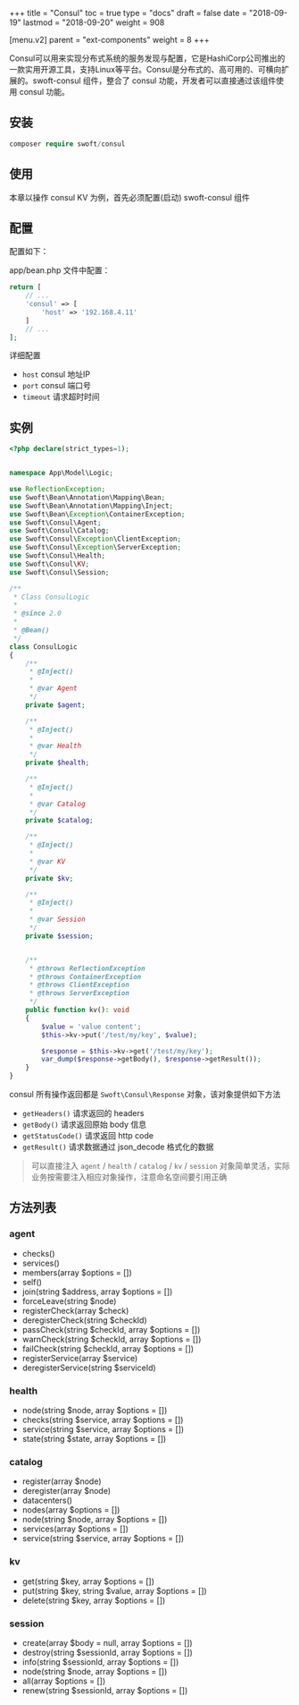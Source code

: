 +++
title = "Consul"
toc = true
type = "docs"
draft = false
date = "2018-09-19"
lastmod = "2018-09-20"
weight = 908

[menu.v2]
  parent = "ext-components"
  weight = 8
+++

Consul可以用来实现分布式系统的服务发现与配置，它是HashiCorp公司推出的一款实用开源工具，支持Linux等平台。Consul是分布式的、高可用的、可横向扩展的。swoft-consul 组件，整合了 consul 功能，开发者可以直接通过该组件使用 consul 功能。

## 安装

```php
composer require swoft/consul
```

## 使用

本章以操作 consul KV 为例，首先必须配置(启动) swoft-consul 组件

## 配置

配置如下：

app/bean.php 文件中配置：

```php
return [
    // ...
    'consul' => [
        'host' => '192.168.4.11'
    ]
    // ...
];
```

详细配置

* `host` consul 地址IP
* `port` consul 端口号
* `timeout` 请求超时时间

## 实例

```php
<?php declare(strict_types=1);


namespace App\Model\Logic;

use ReflectionException;
use Swoft\Bean\Annotation\Mapping\Bean;
use Swoft\Bean\Annotation\Mapping\Inject;
use Swoft\Bean\Exception\ContainerException;
use Swoft\Consul\Agent;
use Swoft\Consul\Catalog;
use Swoft\Consul\Exception\ClientException;
use Swoft\Consul\Exception\ServerException;
use Swoft\Consul\Health;
use Swoft\Consul\KV;
use Swoft\Consul\Session;

/**
 * Class ConsulLogic
 *
 * @since 2.0
 *
 * @Bean()
 */
class ConsulLogic
{
    /**
     * @Inject()
     *
     * @var Agent
     */
    private $agent;

    /**
     * @Inject()
     *
     * @var Health
     */
    private $health;

    /**
     * @Inject()
     *
     * @var Catalog
     */
    private $catalog;

    /**
     * @Inject()
     *
     * @var KV
     */
    private $kv;

    /**
     * @Inject()
     *
     * @var Session
     */
    private $session;


    /**
     * @throws ReflectionException
     * @throws ContainerException
     * @throws ClientException
     * @throws ServerException
     */
    public function kv(): void
    {
        $value = 'value content';
        $this->kv->put('/test/my/key', $value);

        $response = $this->kv->get('/test/my/key');
        var_dump($response->getBody(), $response->getResult());
    }
}
```

consul 所有操作返回都是 `Swoft\Consul\Response` 对象，该对象提供如下方法

* `getHeaders()` 请求返回的 headers
* `getBody()` 请求返回原始 body 信息
* `getStatusCode()` 请求返回 http code
* `getResult()` 请求数据通过 json_decode 格式化的数据

> 可以直接注入 `agent` / `health` / `catalog` / `kv` / `session` 对象简单灵活，实际业务按需要注入相应对象操作，注意命名空间要引用正确

## 方法列表

### agent

* checks()
* services()
* members(array $options = [])
* self()
* join(string $address, array $options = [])
* forceLeave(string $node)
* registerCheck(array $check)
* deregisterCheck(string $checkId)
* passCheck(string $checkId, array $options = [])
* warnCheck(string $checkId, array $options = [])
* failCheck(string $checkId, array $options = [])
* registerService(array $service)
* deregisterService(string $serviceId)

### health

* node(string $node, array $options = [])
* checks(string $service, array $options = [])
* service(string $service, array $options = [])
* state(string $state, array $options = [])

### catalog

* register(array $node)
* deregister(array $node)
* datacenters()
* nodes(array $options = [])
* node(string $node, array $options = [])
* services(array $options = [])
* service(string $service, array $options = [])

### kv

* get(string $key, array $options = [])
* put(string $key, string $value, array $options = [])
* delete(string $key, array $options = [])

### session

* create(array $body = null, array $options = [])
* destroy(string $sessionId, array $options = [])
* info(string $sessionId, array $options = [])
* node(string $node, array $options = [])
* all(array $options = [])
* renew(string $sessionId, array $options = [])
